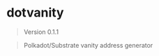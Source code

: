 # dotvanity

<!--- Don't edit the version line below manually. Let bump2version do it for you. -->
> Version 0.1.1

> Polkadot/Substrate vanity address generator
